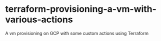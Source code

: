 # terraform-provisioning-a-vm-with-various-actions
A vm provisioning on GCP with some custom actions using Terraform
